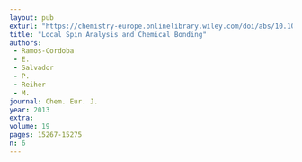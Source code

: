 ```yaml
---
layout: pub
exturl: "https://chemistry-europe.onlinelibrary.wiley.com/doi/abs/10.1002/chem.201300945"
title: "Local Spin Analysis and Chemical Bonding"
authors:
 - Ramos-Cordoba
 - E.
 - Salvador
 - P.
 - Reiher
 - M.
journal: Chem. Eur. J.
year: 2013
extra: 
volume: 19
pages: 15267-15275
n: 6
---
```

